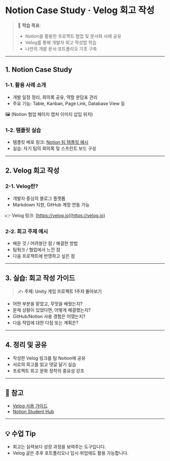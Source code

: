 # Notion Case Study · Velog 회고 작성

> 🎯 **학습 목표**:  
> - Notion을 활용한 프로젝트 협업 및 문서화 사례 공유  
> - Velog를 통해 개발자 회고 작성법 학습  
> - 나만의 개발 문서·포트폴리오 기초 구축

---

## 1. Notion Case Study

### 1-1. 활용 사례 소개
- 개발 일정 정리, 회의록 공유, 역할 분담표 관리
- 주요 기능: Table, Kanban, Page Link, Database View 등

🖼️ (Notion 협업 페이지 캡처 이미지 삽입 위치)

### 1-2. 템플릿 실습
- 템플릿 배포 링크: [Notion 팀 템플릿 예시](https://www.notion.so)
- 실습: 자기 팀의 회의록 및 스프린트 보드 구성

---

## 2. Velog 회고 작성

### 2-1. Velog란?
- 개발자 중심의 블로그 플랫폼  
- Markdown 지원, GitHub 계정 연동 가능

👉 Velog 링크: [https://velog.io](https://velog.io)

### 2-2. 회고 주제 예시
- 배운 것 / 어려웠던 점 / 해결한 방법
- 팀워크 / 협업에서 느낀 점
- 다음 프로젝트에 반영하고 싶은 점

---

## 3. 실습: 회고 작성 가이드

> ✍️ **주제: Unity 게임 프로젝트 1주차 돌아보기**

- 어떤 부분을 맡았고, 무엇을 배웠는지?
- 문제 상황이 있었다면, 어떻게 해결했는지?
- GitHub/Notion 사용 경험은 어땠는지?
- 다음 작업에 대한 다짐 또는 계획은?

---

## 4. 정리 및 공유

- 작성한 Velog 링크를 팀 Notion에 공유
- 서로의 회고를 읽고 댓글 달기 실습
- 프로젝트 회고 문화 정착의 중요성 강조

---

## 📌 참고

- [Velog 사용 가이드](https://velog.io/@support/velog-사용법)
- [Notion Student Hub](https://www.notion.so/students)

---

## 💡 수업 Tip
- 회고는 실력보다 성장 과정을 보여주는 도구입니다.
- Velog 글은 추후 포트폴리오나 입시·취업에도 활용 가능합니다.
